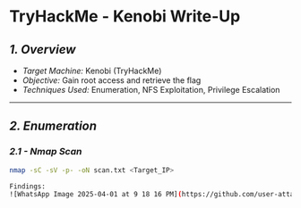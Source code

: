 # TryHackMe - Kenobi Write-Up

## *1. Overview*
- *Target Machine:* Kenobi (TryHackMe)
- *Objective:* Gain root access and retrieve the flag
- *Techniques Used:* Enumeration, NFS Exploitation, Privilege Escalation

---

## *2. Enumeration*
### *2.1 - Nmap Scan*
```bash
nmap -sC -sV -p- -oN scan.txt <Target_IP>

Findings:
![WhatsApp Image 2025-04-01 at 9 18 16 PM](https://github.com/user-attachments/assets/498dd7f2-2361-4a60-a79d-bb9dee3197a6)
